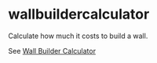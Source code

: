 # wallbuildercalculator
Calculate how much it costs to build a wall.

See [Wall Builder Calculator](https://andrewnordlund.github.io/wallbuildercalculator/wallbuildercalculator.html)
